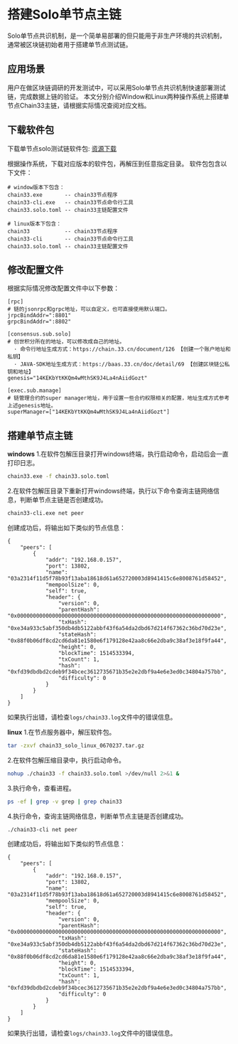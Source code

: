 # 搭建Solo单节点主链
Solo单节点共识机制，是一个简单易部署的但只能用于非生产环境的共识机制，通常被区块链初始者用于搭建单节点测试链。

## 应用场景
用户在做区块链调研的开发测试中，可以采用Solo单节点共识机制快速部署测试链，完成数据上链的验证。
本文分别介绍Window和Linux两种操作系统上搭建单节点Chain33主链，请根据实际情况查阅对应文档。

## 下载软件包
下载单节点solo测试链软件包: [资源下载](https://chain.33.cn/resource)

根据操作系统，下载对应版本的软件包，再解压到任意指定目录。
软件包包含以下文件：
```text
# window版本下包含：
chain33.exe       -- chain33节点程序
chain33-cli.exe   -- chain33节点命令行工具
chain33.solo.toml -- chain33主链配置文件

# linux版本下包含：
chain33           -- chain33节点程序
chain33-cli       -- chain33节点命令行工具
chain33.solo.toml -- chain33主链配置文件
```

## 修改配置文件

根据实际情况修改配置文件中以下参数：
```text
[rpc]
# 链的jsonrpc和grpc地址，可以自定义，也可直接使用默认端口。
jrpcBindAddr=":8801"
grpcBindAddr=":8802"

[consensus.sub.solo]
# 创世积分所在的地址，可以修改成自己的地址。
  · 命令行地址生成方式：https://chain.33.cn/document/126 【创建一个账户地址和私钥】
  · JAVA-SDK地址生成方式：https://baas.33.cn/doc/detail/69 【创建区块链公私钥和地址】
genesis="14KEKbYtKKQm4wMthSK9J4La4nAiidGozt"

[exec.sub.manage]
# 链管理合约的super manager地址，用于设置一些合约权限相关的配置，地址生成方式参考上述genesis地址。
superManager=["14KEKbYtKKQm4wMthSK9J4La4nAiidGozt"]
```

## 搭建单节点主链
**windows**
1.在软件包解压目录打开windows终端，执行启动命令，启动后会一直打印日志。
```bash
chain33.exe -f chain33.solo.toml
```
2.在软件包解压目录下重新打开windows终端，执行以下命令查询主链网络信息，判断单节点主链是否创建成功。
```bash
chain33-cli.exe net peer
```
创建成功后，将输出如下类似的节点信息：
``` text
{
    "peers": [
        {
            "addr": "192.168.0.157",
            "port": 13802,
            "name": "03a2314f11d5f78b93f13aba18618d61a652720003d8941415c6e8008761d58452",
            "mempoolSize": 0,
            "self": true,
            "header": {
                "version": 0,
                "parentHash": "0x0000000000000000000000000000000000000000000000000000000000000000",
                "txHash": "0xe34a933c5abf350db4db5122abbf43f6a54da2dbd67d214f67362c36bd70d23e",
                "stateHash": "0x88f0b06df8cd2cd6da81e1580e6f179128e42aa8c66e2dba9c38af3e18f9fa44",
                "height": 0,
                "blockTime": 1514533394,
                "txCount": 1,
                "hash": "0xfd39dbdbd2cdeb9f34bcec3612735671b35e2e2dbf9a4e6e3ed0c34804a757bb",
                "difficulty": 0
            }
        }
    ]
}
```
如果执行出错，请检查`logs/chain33.log`文件中的错误信息。


**linux**
1.在节点服务器中，解压软件包。
```bash
tar -zxvf chain33_solo_linux_0670237.tar.gz
```
2.在软件包解压缩目录中，执行启动命令。
```bash
nohup ./chain33 -f chain33.solo.toml >/dev/null 2>&1 &
```
3.执行命令，查看进程。
```bash
ps -ef | grep -v grep | grep chain33
```
4.执行命令，查询主链网络信息，判断单节点主链是否创建成功。
```bash
./chain33-cli net peer
```
创建成功后，将输出如下类似的节点信息：
``` text
{
    "peers": [
        {
            "addr": "192.168.0.157",
            "port": 13802,
            "name": "03a2314f11d5f78b93f13aba18618d61a652720003d8941415c6e8008761d58452",
            "mempoolSize": 0,
            "self": true,
            "header": {
                "version": 0,
                "parentHash": "0x0000000000000000000000000000000000000000000000000000000000000000",
                "txHash": "0xe34a933c5abf350db4db5122abbf43f6a54da2dbd67d214f67362c36bd70d23e",
                "stateHash": "0x88f0b06df8cd2cd6da81e1580e6f179128e42aa8c66e2dba9c38af3e18f9fa44",
                "height": 0,
                "blockTime": 1514533394,
                "txCount": 1,
                "hash": "0xfd39dbdbd2cdeb9f34bcec3612735671b35e2e2dbf9a4e6e3ed0c34804a757bb",
                "difficulty": 0
            }
        }
    ]
}
```
如果执行出错，请检查`logs/chain33.log`文件中的错误信息。